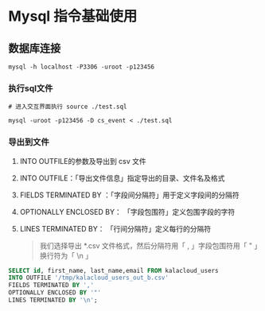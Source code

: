 # Mysql 指令基础使用

## 数据库连接

```shell
mysql -h localhost -P3306 -uroot -p123456
```

### 执行sql文件

```
# 进入交互界面执行 source ./test.sql

mysql -uroot -p123456 -D cs_event < ./test.sql
```



### 导出到文件

1. INTO OUTFILE的参数及导出到 csv 文件

2. INTO OUTFILE：「导出文件信息」指定导出的目录、文件名及格式

3. FIELDS TERMINATED BY ：「字段间分隔符」用于定义字段间的分隔符

4. OPTIONALLY ENCLOSED BY： 「字段包围符」定义包围字段的字符

5. LINES TERMINATED BY： 「行间分隔符」定义每行的分隔符

   > 我们选择导出 *.csv 文件格式，然后分隔符用「 , 」字段包围符用「 " 」换行符为「 \n 」

```sql
SELECT id, first_name, last_name,email FROM kalacloud_users
INTO OUTFILE '/tmp/kalacloud_users_out_b.csv'
FIELDS TERMINATED BY ','
OPTIONALLY ENCLOSED BY '"'
LINES TERMINATED BY '\n';
```

